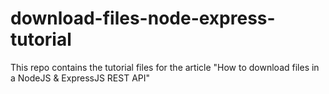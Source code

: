 # download-files-node-express-tutorial
This repo contains the tutorial files for the article "How to download files in a NodeJS &amp; ExpressJS REST API"
